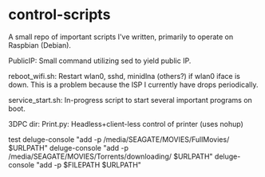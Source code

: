 # control-scripts
A small repo of important scripts I've written, primarily to operate on Raspbian (Debian).

PublicIP:
	Small command utilizing sed to yield public IP.

reboot_wifi.sh:
	Restart wlan0, sshd, minidlna (others?) if wlan0 iface is down.
	This is a problem because the ISP I currently have drops periodically.

service_start.sh:
	In-progress script to start several important programs on boot.

3DPC dir:
Print.py:
	Headless+client-less control of printer (uses nohup)

test
deluge-console "add -p /media/SEAGATE/MOVIES/FullMovies/ $URLPATH"
deluge-console "add -p /media/SEAGATE/MOVIES/Torrents/downloading/ $URLPATH"
deluge-console "add -p $FILEPATH $URLPATH"
